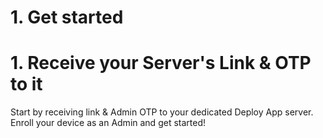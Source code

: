 # 1. Get started
# 1. Receive your Server's Link & OTP to it
Start by receiving link & Admin OTP to your dedicated Deploy App server. Enroll your device as an Admin and get started!
<SlideDeck deckPath="windows/deployapp/admin-01-start"/>